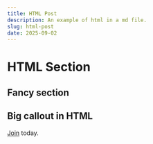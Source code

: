 ```yaml
---
title: HTML Post
description: An example of html in a md file.
slug: html-post
date: 2025-09-02
---
```


# HTML Section

## Fancy section

<div>
  <h2>Big callout in HTML</h2>
  <p><a href="/signup">Join</a> today.</p>
</div>
